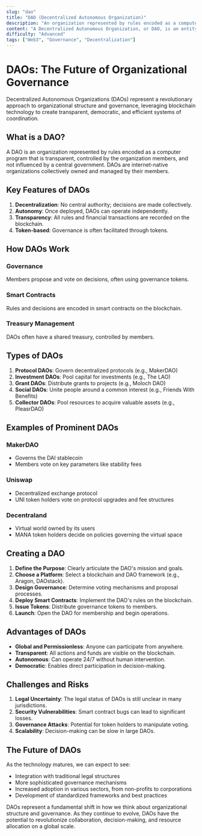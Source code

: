 ```yaml
---
slug: "dao"
title: "DAO (Decentralized Autonomous Organization)"
description: "An organization represented by rules encoded as a computer program that is transparent, controlled by the organization members and not influenced by a central government."
content: "A Decentralized Autonomous Organization, or DAO, is an entity with no central leadership. Decisions are made from the bottom-up, governed by a community organized around a specific set of rules enforced on a blockchain. DAOs are internet-native organizations collectively owned and managed by their members. They have built-in treasuries that are only accessible with the approval of their members. Decisions are made via proposals the group votes on during a specified period. A well-known example is MakerDAO, which manages the DAI stablecoin. DAOs represent a new form of organization in the Web3 ecosystem, allowing for decentralized governance and collective decision-making."
difficulty: "Advanced"
tags: ["Web3", "Governance", "Decentralization"]
---
```


# DAOs: The Future of Organizational Governance

Decentralized Autonomous Organizations (DAOs) represent a revolutionary approach to organizational structure and governance, leveraging blockchain technology to create transparent, democratic, and efficient systems of coordination.

## What is a DAO?

A DAO is an organization represented by rules encoded as a computer program that is transparent, controlled by the organization members, and not influenced by a central government. DAOs are internet-native organizations collectively owned and managed by their members.

## Key Features of DAOs

1. **Decentralization**: No central authority; decisions are made collectively.
2. **Autonomy**: Once deployed, DAOs can operate independently.
3. **Transparency**: All rules and financial transactions are recorded on the blockchain.
4. **Token-based**: Governance is often facilitated through tokens.

## How DAOs Work

### Governance

Members propose and vote on decisions, often using governance tokens.

### Smart Contracts

Rules and decisions are encoded in smart contracts on the blockchain.

### Treasury Management

DAOs often have a shared treasury, controlled by members.

## Types of DAOs

1. **Protocol DAOs**: Govern decentralized protocols (e.g., MakerDAO)
2. **Investment DAOs**: Pool capital for investments (e.g., The LAO)
3. **Grant DAOs**: Distribute grants to projects (e.g., Moloch DAO)
4. **Social DAOs**: Unite people around a common interest (e.g., Friends With Benefits)
5. **Collector DAOs**: Pool resources to acquire valuable assets (e.g., PleasrDAO)

## Examples of Prominent DAOs

### MakerDAO

- Governs the DAI stablecoin
- Members vote on key parameters like stability fees

### Uniswap

- Decentralized exchange protocol
- UNI token holders vote on protocol upgrades and fee structures

### Decentraland

- Virtual world owned by its users
- MANA token holders decide on policies governing the virtual space

## Creating a DAO

1. **Define the Purpose**: Clearly articulate the DAO's mission and goals.
2. **Choose a Platform**: Select a blockchain and DAO framework (e.g., Aragon, DAOstack).
3. **Design Governance**: Determine voting mechanisms and proposal processes.
4. **Deploy Smart Contracts**: Implement the DAO's rules on the blockchain.
5. **Issue Tokens**: Distribute governance tokens to members.
6. **Launch**: Open the DAO for membership and begin operations.

## Advantages of DAOs

- **Global and Permissionless**: Anyone can participate from anywhere.
- **Transparent**: All actions and funds are visible on the blockchain.
- **Autonomous**: Can operate 24/7 without human intervention.
- **Democratic**: Enables direct participation in decision-making.

## Challenges and Risks

1. **Legal Uncertainty**: The legal status of DAOs is still unclear in many jurisdictions.
2. **Security Vulnerabilities**: Smart contract bugs can lead to significant losses.
3. **Governance Attacks**: Potential for token holders to manipulate voting.
4. **Scalability**: Decision-making can be slow in large DAOs.

## The Future of DAOs

As the technology matures, we can expect to see:

- Integration with traditional legal structures
- More sophisticated governance mechanisms
- Increased adoption in various sectors, from non-profits to corporations
- Development of standardized frameworks and best practices

DAOs represent a fundamental shift in how we think about organizational structure and governance. As they continue to evolve, DAOs have the potential to revolutionize collaboration, decision-making, and resource allocation on a global scale.
